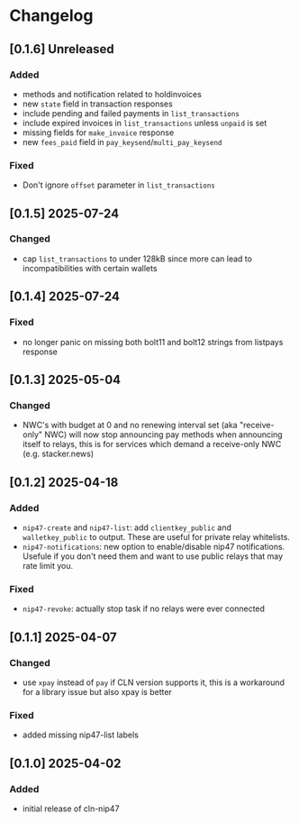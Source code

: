 # Changelog

## [0.1.6] Unreleased

### Added
- methods and notification related to holdinvoices
- new `state` field in transaction responses
- include pending and failed payments in ``list_transactions``
- include expired invoices in ``list_transactions`` unless `unpaid` is set
- missing fields for ``make_invoice`` response
- new `fees_paid` field in ``pay_keysend``/``multi_pay_keysend``

### Fixed
- Don't ignore `offset` parameter in ``list_transactions``

## [0.1.5] 2025-07-24

### Changed

- cap `list_transactions` to under 128kB since more can lead to incompatibilities with certain wallets

## [0.1.4] 2025-07-24

### Fixed
- no longer panic on missing both bolt11 and bolt12 strings from listpays response

## [0.1.3] 2025-05-04

### Changed
- NWC's with budget at 0 and no renewing interval set (aka "receive-only" NWC) will now stop announcing pay methods when announcing itself to relays, this is for services which demand a receive-only NWC (e.g. stacker.news)

## [0.1.2] 2025-04-18

### Added
- ``nip47-create`` and ``nip47-list``: add ``clientkey_public`` and ``walletkey_public`` to output. These are useful for private relay whitelists.
- ``nip47-notifications``: new option to enable/disable nip47 notifications. Usefule if you don't need them and want to use public relays that may rate limit you.

### Fixed
- ``nip47-revoke``: actually stop task if no relays were ever connected

## [0.1.1] 2025-04-07

### Changed
- use `xpay` instead of `pay` if CLN version supports it, this is a workaround for a library issue but also xpay is better

### Fixed
- added missing nip47-list labels

## [0.1.0] 2025-04-02

### Added
- initial release of cln-nip47
